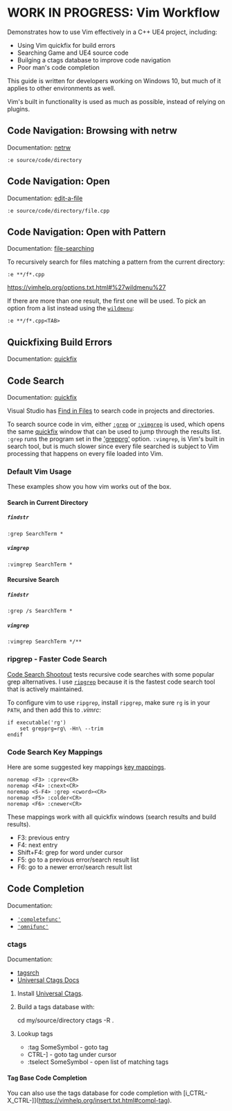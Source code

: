 # WORK IN PROGRESS: Vim Workflow
Demonstrates how to use Vim effectively in a C++ UE4 project, including:

- Using Vim quickfix for build errors
- Searching Game and UE4 source code
- Builging a ctags database to improve code navigation
- Poor man's code completion

This guide is written for developers working on Windows 10, but much of it
applies to other environments as well.

Vim's built in functionality is used as much as possible, instead of relying on plugins.

## Code Navigation: Browsing with netrw

Documentation: [netrw](https://vimhelp.org/pi_netrw.txt.html)

```vim
:e source/code/directory
```

## Code Navigation: Open

Documentation: [edit-a-file](https://vimhelp.org/editing.txt.html#edit-a-file)

```
:e source/code/directory/file.cpp
```

## Code Navigation: Open with Pattern

Documentation: [file-searching](https://vimhelp.org/editing.txt.html#file-searching)

To recursively search for files matching a pattern from the current directory:

```
:e **/f*.cpp
```

https://vimhelp.org/options.txt.html#%27wildmenu%27


If there are more than one result, the first one will be used. To pick an option from a list instead using the [`wildmenu`](https://vimhelp.org/options.txt.html#%27wildmenu%27):

```
:e **/f*.cpp<TAB>
```

## Quickfixing Build Errors

Documentation: [quickfix](https://vimhelp.org/quickfix.txt.html)


## Code Search

Documentation: [quickfix](https://vimhelp.org/quickfix.txt.html)

Visual Studio has [Find in
Files](https://docs.microsoft.com/en-us/visualstudio/ide/find-in-files) to
search code in projects and directories.

To search source code in vim, either
[`:grep`](https://vimhelp.org/quickfix.txt.html#grep) or
[`:vimgrep`](https://vimhelp.org/quickfix.txt.html#%3Avimgrep) is used, which
opens the same [quickfix](https://vimhelp.org/quickfix.txt.html#quickfix)
window that can be used to jump through the results list. `:grep` runs the
program set in the
['grepprg'](https://vimhelp.org/options.txt.html#%27grepprg%27) option.
`:vimgrep`, is Vim's built in search tool, but is much slower since every file
searched is subject to Vim processing that happens on every file loaded into
Vim.

### Default Vim Usage
These examples show you how vim works out of the box.

#### Search in Current Directory

##### `findstr`

```vim
:grep SearchTerm *
```

##### `vimgrep`

``` vim
:vimgrep SearchTerm *
```

#### Recursive Search

##### `findstr`

``` vim
:grep /s SearchTerm *
```

##### `vimgrep`

``` vim
:vimgrep SearchTerm */**
```

### ripgrep - Faster Code Search

[Code Search Shootout](https://github.com/drichardson/CodeSearchShootout) tests
recursive code searches with some popular grep alternatives. I use
[`ripgrep`](https://github.com/BurntSushi/ripgrep) because it is the fastest
code search tool that is actively maintained.

To configure vim to use `ripgrep`, install `ripgrep`, make sure `rg` is in your
`PATH`, and then add this to *.vimrc*:

``` vim
if executable('rg')
    set grepprg=rg\ -Hn\ --trim
endif
``` 

### Code Search Key Mappings
Here are some suggested key mappings [key mappings](https://vimhelp.org/map.txt.html).

``` vim
noremap <F3> :cprev<CR>
noremap <F4> :cnext<CR>
noremap <S-F4> :grep <cword><CR>
noremap <F5> :colder<CR>
noremap <F6> :cnewer<CR>
```

These mappings work with all quickfix windows (search results and build results).

- F3: previous entry
- F4: next entry
- Shift+F4: grep for word under cursor
- F5: go to a previous error/search result list
- F6: go to a newer error/search result list


## Code Completion

Documentation:

- [`'completefunc'`](https://vimhelp.org/options.txt.html#%27completefunc%27)
- [`'omnifunc'`](https://vimhelp.org/options.txt.html#%27omnifunc%27)

### ctags

Documentation:

- [tagsrch](https://vimhelp.org/tagsrch.txt.html)
- [Universal Ctags Docs](https://docs.ctags.io/en/latest/)

1. Install [Universal Ctags](https://github.com/universal-ctags/ctags).
2. Build a tags database with:

    cd my/source/directory
    ctags -R .

3. Lookup tags
    - :tag SomeSymbol - goto tag
    - CTRL-] - goto tag under cursor
    - :tselect SomeSymbol - open list of matching tags

#### Tag Base Code Completion

You can also use the tags database for code completion with
[i_CTRL-X_CTRL-]](https://vimhelp.org/insert.txt.html#compl-tag).

